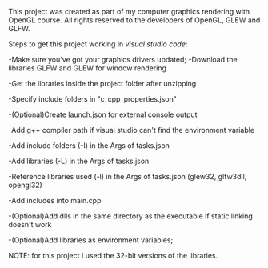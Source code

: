 This project was created as part of my computer graphics rendering with OpenGL course. 
All rights reserved to the developers of OpenGL, GLEW and GLFW.

Steps to get this project working in *visual studio code*:

-Make sure you've got your graphics drivers updated;
-Download the libraries GLFW and GLEW for window rendering

-Get the libraries inside the project folder after unzipping

-Specify include folders in "c_cpp_properties.json"

-(Optional)Create launch.json for external console output

-Add g++ compiler path if visual studio can't find the environment variable

-Add include folders (-I) in the Args of tasks.json

-Add libraries (-L) in the Args of tasks.json

-Reference libraries used (-l) in the Args of tasks.json (glew32, glfw3dll, opengl32)

-Add includes into main.cpp

-(Optional)Add dlls in the same directory as the executable if static linking doesn't work

-(Optional)Add libraries as environment variables;

NOTE: for this project I used the 32-bit versions of the libraries.
